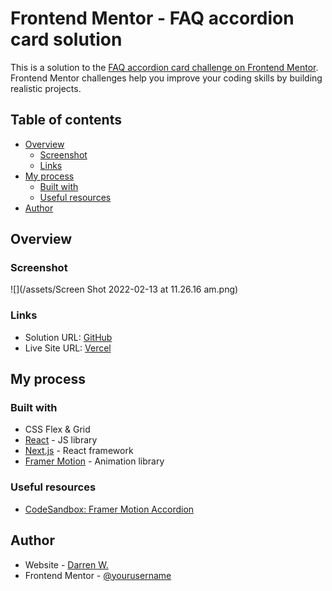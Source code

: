 # Frontend Mentor - FAQ accordion card solution

This is a solution to the [FAQ accordion card challenge on Frontend Mentor](https://www.frontendmentor.io/challenges/faq-accordion-card-XlyjD0Oam). Frontend Mentor challenges help you improve your coding skills by building realistic projects. 

## Table of contents

- [Overview](#overview)
  - [Screenshot](#screenshot)
  - [Links](#links)
- [My process](#my-process)
  - [Built with](#built-with)
  - [Useful resources](#useful-resources)
- [Author](#author)

## Overview
### Screenshot

![](/assets/Screen Shot 2022-02-13 at 11.26.16 am.png)

### Links

- Solution URL: [GitHub](https://github.com/wongd-hub/fm-faq-accordion-card)
- Live Site URL: [Vercel](https://fm-faq-accordion-card-nine.vercel.app/)

## My process

### Built with

- CSS Flex & Grid
- [React](https://reactjs.org/) - JS library
- [Next.js](https://nextjs.org/) - React framework
- [Framer Motion](https://www.framer.com/docs/) - Animation library

### Useful resources

- [CodeSandbox: Framer Motion Accordion](https://pr4961.build.csb.dev/s/framer-motion-accordion-qx958)

## Author

- Website - [Darren W.](https://github.com/wongd-hub/)
- Frontend Mentor - [@yourusername](https://www.frontendmentor.io/profile/wongd-hub)